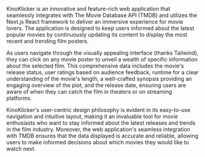 KinoKlicker is an innovative and feature-rich web application that seamlessly integrates with The Movie Database API (TMDB) and utilizes the Next.js React framework to deliver an immersive experience for movie lovers. The application is designed to keep users informed about the latest popular movies by continuously updating its content to display the most recent and trending film posters.

As users navigate through the visually appealing interface (thanks Tailwind), they can click on any movie poster to unveil a wealth of specific information about the selected film. This comprehensive data includes the movie's release status, user ratings based on audience feedback, runtime for a clear understanding of the movie's length, a well-crafted synopsis providing an engaging overview of the plot, and the release date, ensuring users are aware of when they can catch the film in theaters or on streaming platforms.

KinoKlicker's user-centric design philosophy is evident in its easy-to-use navigation and intuitive layout, making it an invaluable tool for movie enthusiasts who want to stay informed about the latest releases and trends in the film industry. Moreover, the web application's seamless integration with TMDB ensures that the data displayed is accurate and reliable, allowing users to make informed decisions about which movies they would like to watch next.
